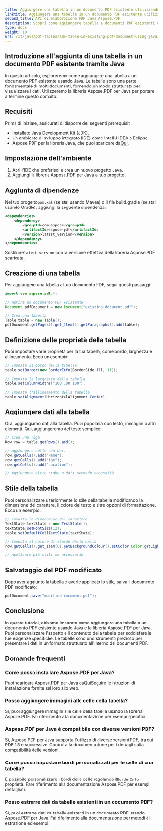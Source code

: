 ```yaml
---
title: Aggiungere una tabella in un documento PDF esistente utilizzando Java
linktitle: Aggiungere una tabella in un documento PDF esistente utilizzando Java
second_title: API di elaborazione PDF Java Aspose.PDF
description: Scopri come aggiungere tabelle a documenti PDF esistenti usando Java e Aspose.PDF per Java. Guida passo passo con esempi di codice.
type: docs
weight: 10
url: /it/java/pdf-tables/add-table-in-existing-pdf-document-using-java/
---
```


## Introduzione all'aggiunta di una tabella in un documento PDF esistente tramite Java

In questo articolo, esploreremo come aggiungere una tabella a un documento PDF esistente usando Java. Le tabelle sono una parte fondamentale di molti documenti, fornendo un modo strutturato per visualizzare i dati. Utilizzeremo la libreria Aspose.PDF per Java per portare a termine questo compito.

## Requisiti

Prima di iniziare, assicurati di disporre dei seguenti prerequisiti:

- Installato Java Development Kit (JDK).
- Un ambiente di sviluppo integrato (IDE) come IntelliJ IDEA o Eclipse.
-  Aspose.PDF per la libreria Java, che puoi scaricare da[Qui](https://releases.aspose.com/pdf/java/).

## Impostazione dell'ambiente

1. Apri l'IDE che preferisci e crea un nuovo progetto Java.
2. Aggiungi la libreria Aspose.PDF per Java al tuo progetto.

## Aggiunta di dipendenze

 Nel tuo progetto`pom.xml` (se stai usando Maven) o il file build.gradle (se stai usando Gradle), aggiungi la seguente dipendenza:

```xml
<dependencies>
    <dependency>
        <groupId>com.aspose</groupId>
        <artifactId>aspose-pdf</artifactId>
        <version>latest_version</version>
    </dependency>
</dependencies>
```

 Sostituire`latest_version` con la versione effettiva della libreria Aspose.PDF scaricata.

## Creazione di una tabella

Per aggiungere una tabella al tuo documento PDF, segui questi passaggi:

```java
import com.aspose.pdf.*;

// Aprire un documento PDF esistente
Document pdfDocument = new Document("existing-document.pdf");

// Crea una tabella
Table table = new Table();
pdfDocument.getPages().get_Item(1).getParagraphs().add(table);
```

## Definizione delle proprietà della tabella

Puoi impostare varie proprietà per la tua tabella, come bordo, larghezza e allineamento. Ecco un esempio:

```java
// Imposta il bordo della tabella
table.setBorder(new BorderInfo(BorderSide.All, 1f));

// Imposta la larghezza della tabella
table.setColumnWidths("100 100 100");

// Imposta l'allineamento della tabella
table.setAlignment(HorizontalAlignment.Center);
```

## Aggiungere dati alla tabella

Ora, aggiungiamo dati alla tabella. Puoi popolarla con testo, immagini o altri elementi. Qui, aggiungeremo del testo semplice:

```java
// Crea una riga
Row row = table.getRows().add();

// Aggiungere celle con dati
row.getCells().add("Name");
row.getCells().add("Age");
row.getCells().add("Location");

// Aggiungere altre righe e dati secondo necessità
```

## Stile della tabella

Puoi personalizzare ulteriormente lo stile della tabella modificando la dimensione del carattere, il colore del testo e altre opzioni di formattazione. Ecco un esempio:

```java
// Imposta la dimensione del carattere
TextState textState = new TextState();
textState.setFontSize(12);
table.setDefaultCellTextState(textState);

// Imposta il colore di sfondo della cella
row.getCells().get_Item(0).getBackgroundColour().setColor(Color.getLightGray());

// Applicare più stili se necessario
```

## Salvataggio del PDF modificato

Dopo aver aggiunto la tabella e averle applicato lo stile, salva il documento PDF modificato:

```java
pdfDocument.save("modified-document.pdf");
```

## Conclusione

In questo tutorial, abbiamo imparato come aggiungere una tabella a un documento PDF esistente usando Java e la libreria Aspose.PDF per Java. Puoi personalizzare l'aspetto e il contenuto della tabella per soddisfare le tue esigenze specifiche. Le tabelle sono uno strumento prezioso per presentare i dati in un formato strutturato all'interno dei documenti PDF.

## Domande frequenti

### Come posso installare Aspose.PDF per Java?

 Puoi scaricare Aspose.PDF per Java da[Qui](https://releases.aspose.com/pdf/java/)Seguire le istruzioni di installazione fornite sul loro sito web.

### Posso aggiungere immagini alle celle della tabella?

Sì, puoi aggiungere immagini alle celle della tabella usando la libreria Aspose.PDF. Fai riferimento alla documentazione per esempi specifici.

### Aspose.PDF per Java è compatibile con diverse versioni PDF?

Sì, Aspose.PDF per Java supporta l'utilizzo di diverse versioni PDF, tra cui PDF 1.5 e successive. Controlla la documentazione per i dettagli sulla compatibilità delle versioni.

### Come posso impostare bordi personalizzati per le celle di una tabella?

 È possibile personalizzare i bordi delle celle regolando il`BorderInfo` proprietà. Fare riferimento alla documentazione Aspose.PDF per esempi dettagliati.

### Posso estrarre dati da tabelle esistenti in un documento PDF?

Sì, puoi estrarre dati da tabelle esistenti in un documento PDF usando Aspose.PDF per Java. Fai riferimento alla documentazione per metodi di estrazione ed esempi.